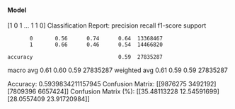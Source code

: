 #### Model
[1 0 1 ... 1 1 0]
Classification Report:
              precision    recall  f1-score   support

           0       0.56      0.74      0.64  13368467
           1       0.66      0.46      0.54  14466820

    accuracy                           0.59  27835287
   macro avg       0.61      0.60      0.59  27835287
weighted avg       0.61      0.59      0.59  27835287

Accuracy: 0.5939834211157945
Confusion Matrix:
[[9876275 3492192]
 [7809396 6657424]]
Confusion Matrix (%):
[[35.48113228 12.54591699]
 [28.0557409  23.91720984]]
